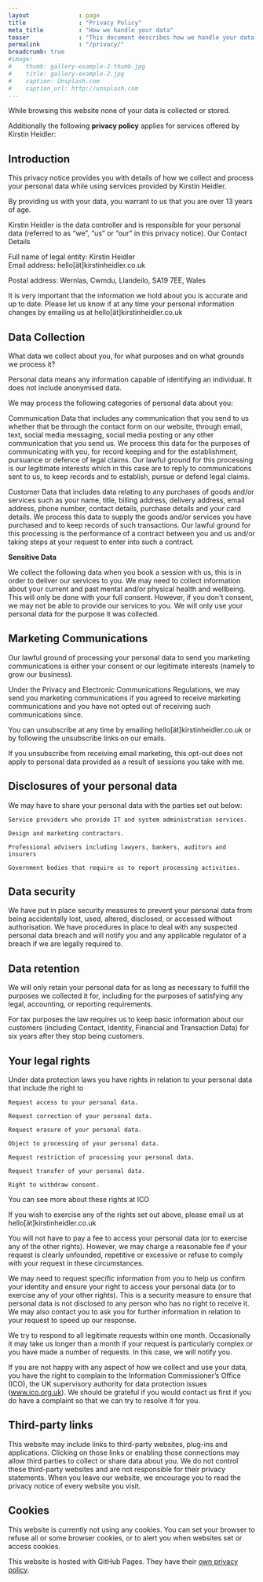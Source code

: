 ```yaml
---
layout              : page
title               : "Privacy Policy"
meta_title          : "How we handle your data"
teaser              : "This document describes how we handle your data when you browse this website and when using the services offered here."
permalink           : "/privacy/"
breadcrumb: true
#image:
#    thumb: gallery-example-2-thumb.jpg
#    title: gallery-example-2.jpg
#    caption: Unsplash.com
#    caption_url: http://unsplash.com
---
```


While browsing this website none of your data is collected or stored.

Additionally the following **privacy policy** applies for services offered by Kirstin Heidler:  

## Introduction

This privacy notice provides you with details of how we collect and process your personal data while using services provided by Kirstin Heidler.

By providing us with your data, you warrant to us that you are over 13 years of age.

Kirstin Heidler is the data controller and is responsible for your personal data (referred to as “we”, “us” or “our” in this privacy notice).
Our Contact Details  

Full name of legal entity: Kirstin Heidler  
Email address: <a id="mailLink">hello[ät]kirstinheidler.co.uk</a>  

Postal address: Wernlas, Cwmdu, Llandeilo, SA19 7EE, Wales

It is very important that the information we hold about you is accurate and up to date. Please let us know if at any time your personal information changes by emailing us at <a id="mailLink">hello[ät]kirstinheidler.co.uk</a>

## Data Collection

What data we collect about you, for what purposes and on what grounds we process it?


Personal data means any information capable of identifying an individual. It does not include anonymised data.

We may process the following categories of personal data about you:

Communication Data that includes any communication that you send to us whether that be through the contact form on our website, through email, text, social media messaging, social media posting or any other communication that you send us. We process this data for the purposes of communicating with you, for record keeping and for the establishment, pursuance or defence of legal claims. Our lawful ground for this processing is our legitimate interests which in this case are to reply to communications sent to us, to keep records and to establish, pursue or defend legal claims.

Customer Data that includes data relating to any purchases of goods and/or services such as your name, title, billing address, delivery address, email address, phone number, contact details, purchase details and your card details. We process this data to supply the goods and/or services you have purchased and to keep records of such transactions. Our lawful ground for this processing is the performance of a contract between you and us and/or taking steps at your request to enter into such a contract.

**Sensitive Data**  

We collect the following data when you book a session with us, this is in order to deliver our services to you. We may need to collect information about your current and past mental and/or physical health and wellbeing. This will only be done with your full consent. However, if you don't consent, we may not be able to provide our services to you.  We will only use your personal data for the purpose it was collected.

## Marketing Communications

Our lawful ground of processing your personal data to send you marketing communications is either your consent or our legitimate interests (namely to grow our business).

Under the Privacy and Electronic Communications Regulations, we may send you marketing communications if you agreed to receive marketing communications and you have not opted out of receiving such communications since.

You can unsubscribe at any time by emailing <a id="mailLink">hello[ät]kirstinheidler.co.uk</a> or by following the unsubscribe links on our emails.

If you unsubscribe from receiving email marketing, this opt-out does not apply to personal data provided as a result of sessions you take with me.

## Disclosures of your personal data

We may have to share your personal data with the parties set out below:

    Service providers who provide IT and system administration services.

    Design and marketing contractors.

    Professional advisers including lawyers, bankers, auditors and insurers

    Government bodies that require us to report processing activities.

## Data security

We have put in place security measures to prevent your personal data from being accidentally lost, used, altered, disclosed, or accessed without authorisation. We have procedures in place to deal with any suspected personal data breach and will notify you and any applicable regulator of a breach if we are legally required to.

## Data retention

We will only retain your personal data for as long as necessary to fulfill the purposes we collected it for, including for the purposes of satisfying any legal, accounting, or reporting requirements.

For tax purposes the law requires us to keep basic information about our customers (including Contact, Identity, Financial and Transaction Data) for six years after they stop being customers.

## Your legal rights

Under data protection laws you have rights in relation to your personal data that include the right to

    Request access to your personal data.  

    Request correction of your personal data.  

    Request erasure of your personal data.  

    Object to processing of your personal data.  

    Request restriction of processing your personal data.  

    Request transfer of your personal data.  

    Right to withdraw consent.  

You can see more about these rights at ICO

If you wish to exercise any of the rights set out above, please email us at <a id="mailLink">hello[ät]kirstinheidler.co.uk</a>


You will not have to pay a fee to access your personal data (or to exercise any of the other rights). However, we may charge a reasonable fee if your request is clearly unfounded, repetitive or excessive or refuse to comply with your request in these circumstances.

We may need to request specific information from you to help us confirm your identity and ensure your right to access your personal data (or to exercise any of your other rights). This is a security measure to ensure that personal data is not disclosed to any person who has no right to receive it. We may also contact you to ask you for further information in relation to your request to speed up our response.

We try to respond to all legitimate requests within one month. Occasionally it may take us longer than a month if your request is particularly complex or you have made a number of requests. In this case, we will notify you.

If you are not happy with any aspect of how we collect and use your data, you have the right to complain to the Information Commissioner’s Office (ICO), the UK supervisory authority for data protection issues (www.ico.org.uk). We should be grateful if you would contact us first if you do have a complaint so that we can try to resolve it for you.

## Third-party links

This website may include links to third-party websites, plug-ins and applications. Clicking on those links or enabling those connections may allow third parties to collect or share data about you. We do not control these third-party websites and are not responsible for their privacy statements. When you leave our website, we encourage you to read the privacy notice of every website you visit.

## Cookies

This website is currently not using any cookies. You can set your browser to refuse all or some browser cookies, or to alert you when websites set or access cookies.






This website is hosted with GitHub Pages.
They have their [own privacy policy](https://docs.github.com/en/site-policy/privacy-policies/github-privacy-statement#github-pages).

<!-- obfuscated email -->
<script type="text/javascript">
// from https://stackoverflow.com/a/14497443
//do some really cool stuff
var at = String.fromCharCode(60 + 4);
var text = "hello" + at +"kirstinheidler" + ".co." + 'uk';
document.getElementById("mailLink").href = "mai" + "lto:" + text;
document.getElementById("mailLink").innerText = text;
</script>
